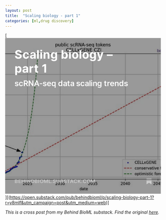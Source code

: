 ```yaml
---
layout: post
title:  "Scaling biology - part 1"
categories: [ml,drug discovery]
--- 
```


[![](../images/scale-bio/substack-scrnaseq.jpg)][(https://open.substack.com/pub/behindbioml/p/scaling-biology-part-1?r=y8mlf&utm_campaign=post&utm_medium=web)]

*This is a cross post from my Behind BioML substack. Find the original [here](https://open.substack.com/pub/behindbioml/p/scaling-biology-part-1?r=y8mlf&utm_campaign=post&utm_medium=web).*
